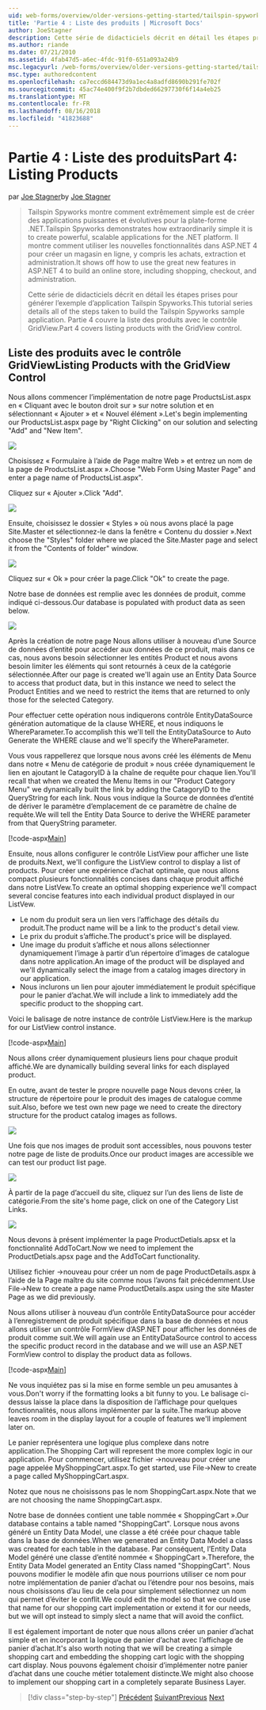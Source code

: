 ```yaml
---
uid: web-forms/overview/older-versions-getting-started/tailspin-spyworks/tailspin-spyworks-part-4
title: 'Partie 4 : Liste des produits | Microsoft Docs'
author: JoeStagner
description: Cette série de didacticiels décrit en détail les étapes prises pour générer l’exemple d’application Tailspin Spyworks. Partie 4 couvre la liste des produits avec le contrat de GridView...
ms.author: riande
ms.date: 07/21/2010
ms.assetid: 4fab47d5-a6ec-4fdc-91f0-651a093a24b9
msc.legacyurl: /web-forms/overview/older-versions-getting-started/tailspin-spyworks/tailspin-spyworks-part-4
msc.type: authoredcontent
ms.openlocfilehash: ca7eccd684473d9a1ec4a8adfd8690b291fe702f
ms.sourcegitcommit: 45ac74e400f9f2b7dbded66297730f6f14a4eb25
ms.translationtype: MT
ms.contentlocale: fr-FR
ms.lasthandoff: 08/16/2018
ms.locfileid: "41823688"
---
```

<a name="part-4-listing-products"></a><span data-ttu-id="e3a82-104">Partie 4 : Liste des produits</span><span class="sxs-lookup"><span data-stu-id="e3a82-104">Part 4: Listing Products</span></span>
====================
<span data-ttu-id="e3a82-105">par [Joe Stagner](https://github.com/JoeStagner)</span><span class="sxs-lookup"><span data-stu-id="e3a82-105">by [Joe Stagner](https://github.com/JoeStagner)</span></span>

> <span data-ttu-id="e3a82-106">Tailspin Spyworks montre comment extrêmement simple est de créer des applications puissantes et évolutives pour la plate-forme .NET.</span><span class="sxs-lookup"><span data-stu-id="e3a82-106">Tailspin Spyworks demonstrates how extraordinarily simple it is to create powerful, scalable applications for the .NET platform.</span></span> <span data-ttu-id="e3a82-107">Il montre comment utiliser les nouvelles fonctionnalités dans ASP.NET 4 pour créer un magasin en ligne, y compris les achats, extraction et administration.</span><span class="sxs-lookup"><span data-stu-id="e3a82-107">It shows off how to use the great new features in ASP.NET 4 to build an online store, including shopping, checkout, and administration.</span></span>
> 
> <span data-ttu-id="e3a82-108">Cette série de didacticiels décrit en détail les étapes prises pour générer l’exemple d’application Tailspin Spyworks.</span><span class="sxs-lookup"><span data-stu-id="e3a82-108">This tutorial series details all of the steps taken to build the Tailspin Spyworks sample application.</span></span> <span data-ttu-id="e3a82-109">Partie 4 couvre la liste des produits avec le contrôle GridView.</span><span class="sxs-lookup"><span data-stu-id="e3a82-109">Part 4 covers listing products with the GridView control.</span></span>


## <a id="_Toc260221670"></a>  <span data-ttu-id="e3a82-110">Liste des produits avec le contrôle GridView</span><span class="sxs-lookup"><span data-stu-id="e3a82-110">Listing Products with the GridView Control</span></span>

<span data-ttu-id="e3a82-111">Nous allons commencer l’implémentation de notre page ProductsList.aspx en « Cliquant avec le bouton droit sur » sur notre solution et en sélectionnant « Ajouter » et « Nouvel élément ».</span><span class="sxs-lookup"><span data-stu-id="e3a82-111">Let's begin implementing our ProductsList.aspx page by "Right Clicking" on our solution and selecting "Add" and "New Item".</span></span>

![](tailspin-spyworks-part-4/_static/image1.jpg)

<span data-ttu-id="e3a82-112">Choisissez « Formulaire à l’aide de Page maître Web » et entrez un nom de la page de ProductsList.aspx ».</span><span class="sxs-lookup"><span data-stu-id="e3a82-112">Choose "Web Form Using Master Page" and enter a page name of ProductsList.aspx".</span></span>

<span data-ttu-id="e3a82-113">Cliquez sur « Ajouter ».</span><span class="sxs-lookup"><span data-stu-id="e3a82-113">Click "Add".</span></span>

![](tailspin-spyworks-part-4/_static/image2.jpg)

<span data-ttu-id="e3a82-114">Ensuite, choisissez le dossier « Styles » où nous avons placé la page Site.Master et sélectionnez-le dans la fenêtre « Contenu du dossier ».</span><span class="sxs-lookup"><span data-stu-id="e3a82-114">Next choose the "Styles" folder where we placed the Site.Master page and select it from the "Contents of folder" window.</span></span>

![](tailspin-spyworks-part-4/_static/image3.jpg)

<span data-ttu-id="e3a82-115">Cliquez sur « Ok » pour créer la page.</span><span class="sxs-lookup"><span data-stu-id="e3a82-115">Click "Ok" to create the page.</span></span>

<span data-ttu-id="e3a82-116">Notre base de données est remplie avec les données de produit, comme indiqué ci-dessous.</span><span class="sxs-lookup"><span data-stu-id="e3a82-116">Our database is populated with product data as seen below.</span></span>

![](tailspin-spyworks-part-4/_static/image4.jpg)

<span data-ttu-id="e3a82-117">Après la création de notre page Nous allons utiliser à nouveau d’une Source de données d’entité pour accéder aux données de ce produit, mais dans ce cas, nous avons besoin sélectionner les entités Product et nous avons besoin limiter les éléments qui sont retournés à ceux de la catégorie sélectionnée.</span><span class="sxs-lookup"><span data-stu-id="e3a82-117">After our page is created we'll again use an Entity Data Source to access that product data, but in this instance we need to select the Product Entities and we need to restrict the items that are returned to only those for the selected Category.</span></span>

<span data-ttu-id="e3a82-118">Pour effectuer cette opération nous indiquerons contrôle EntityDataSource génération automatique de la clause WHERE, et nous indiquons le WhereParameter.</span><span class="sxs-lookup"><span data-stu-id="e3a82-118">To accomplish this we'll tell the EntityDataSource to Auto Generate the WHERE clause and we'll specify the WhereParameter.</span></span>

<span data-ttu-id="e3a82-119">Vous vous rappellerez que lorsque nous avons créé les éléments de Menu dans notre « Menu de catégorie de produit » nous créée dynamiquement le lien en ajoutant le CatagoryID à la chaîne de requête pour chaque lien.</span><span class="sxs-lookup"><span data-stu-id="e3a82-119">You'll recall that when we created the Menu Items in our "Product Category Menu" we dynamically built the link by adding the CatagoryID to the QueryString for each link.</span></span> <span data-ttu-id="e3a82-120">Nous vous indique la Source de données d’entité de dériver le paramètre d’emplacement de ce paramètre de chaîne de requête.</span><span class="sxs-lookup"><span data-stu-id="e3a82-120">We will tell the Entity Data Source to derive the WHERE parameter from that QueryString parameter.</span></span>

[!code-aspx[Main](tailspin-spyworks-part-4/samples/sample1.aspx)]

<span data-ttu-id="e3a82-121">Ensuite, nous allons configurer le contrôle ListView pour afficher une liste de produits.</span><span class="sxs-lookup"><span data-stu-id="e3a82-121">Next, we'll configure the ListView control to display a list of products.</span></span> <span data-ttu-id="e3a82-122">Pour créer une expérience d’achat optimale, que nous allons compact plusieurs fonctionnalités concises dans chaque produit affiché dans notre ListVew.</span><span class="sxs-lookup"><span data-stu-id="e3a82-122">To create an optimal shopping experience we'll compact several concise features into each individual product displayed in our ListVew.</span></span>

- <span data-ttu-id="e3a82-123">Le nom du produit sera un lien vers l’affichage des détails du produit.</span><span class="sxs-lookup"><span data-stu-id="e3a82-123">The product name will be a link to the product's detail view.</span></span>
- <span data-ttu-id="e3a82-124">Le prix du produit s’affiche.</span><span class="sxs-lookup"><span data-stu-id="e3a82-124">The product's price will be displayed.</span></span>
- <span data-ttu-id="e3a82-125">Une image du produit s’affiche et nous allons sélectionner dynamiquement l’image à partir d’un répertoire d’images de catalogue dans notre application.</span><span class="sxs-lookup"><span data-stu-id="e3a82-125">An image of the product will be displayed and we'll dynamically select the image from a catalog images directory in our application.</span></span>
- <span data-ttu-id="e3a82-126">Nous inclurons un lien pour ajouter immédiatement le produit spécifique pour le panier d’achat.</span><span class="sxs-lookup"><span data-stu-id="e3a82-126">We will include a link to immediately add the specific product to the shopping cart.</span></span>

<span data-ttu-id="e3a82-127">Voici le balisage de notre instance de contrôle ListView.</span><span class="sxs-lookup"><span data-stu-id="e3a82-127">Here is the markup for our ListView control instance.</span></span>

[!code-aspx[Main](tailspin-spyworks-part-4/samples/sample2.aspx)]

<span data-ttu-id="e3a82-128">Nous allons créer dynamiquement plusieurs liens pour chaque produit affiché.</span><span class="sxs-lookup"><span data-stu-id="e3a82-128">We are dynamically building several links for each displayed product.</span></span>

<span data-ttu-id="e3a82-129">En outre, avant de tester le propre nouvelle page Nous devons créer, la structure de répertoire pour le produit des images de catalogue comme suit.</span><span class="sxs-lookup"><span data-stu-id="e3a82-129">Also, before we test own new page we need to create the directory structure for the product catalog images as follows.</span></span>

![](tailspin-spyworks-part-4/_static/image1.png)

<span data-ttu-id="e3a82-130">Une fois que nos images de produit sont accessibles, nous pouvons tester notre page de liste de produits.</span><span class="sxs-lookup"><span data-stu-id="e3a82-130">Once our product images are accessible we can test our product list page.</span></span>

![](tailspin-spyworks-part-4/_static/image5.jpg)

<span data-ttu-id="e3a82-131">À partir de la page d’accueil du site, cliquez sur l’un des liens de liste de catégorie.</span><span class="sxs-lookup"><span data-stu-id="e3a82-131">From the site's home page, click on one of the Category List Links.</span></span>

![](tailspin-spyworks-part-4/_static/image6.jpg)

<span data-ttu-id="e3a82-132">Nous devons à présent implémenter la page ProductDetials.apsx et la fonctionnalité AddToCart.</span><span class="sxs-lookup"><span data-stu-id="e3a82-132">Now we need to implement the ProductDetials.apsx page and the AddToCart functionality.</span></span>

<span data-ttu-id="e3a82-133">Utilisez fichier -&gt;nouveau pour créer un nom de page ProductDetails.aspx à l’aide de la Page maître du site comme nous l’avons fait précédemment.</span><span class="sxs-lookup"><span data-stu-id="e3a82-133">Use File-&gt;New to create a page name ProductDetails.aspx using the site Master Page as we did previously.</span></span>

<span data-ttu-id="e3a82-134">Nous allons utiliser à nouveau d’un contrôle EntityDataSource pour accéder à l’enregistrement de produit spécifique dans la base de données et nous allons utiliser un contrôle FormView d’ASP.NET pour afficher les données de produit comme suit.</span><span class="sxs-lookup"><span data-stu-id="e3a82-134">We will again use an EntityDataSource control to access the specific product record in the database and we will use an ASP.NET FormView control to display the product data as follows.</span></span>

[!code-aspx[Main](tailspin-spyworks-part-4/samples/sample3.aspx)]

<span data-ttu-id="e3a82-135">Ne vous inquiétez pas si la mise en forme semble un peu amusantes à vous.</span><span class="sxs-lookup"><span data-stu-id="e3a82-135">Don't worry if the formatting looks a bit funny to you.</span></span> <span data-ttu-id="e3a82-136">Le balisage ci-dessus laisse la place dans la disposition de l’affichage pour quelques fonctionnalités, nous allons implémenter par la suite.</span><span class="sxs-lookup"><span data-stu-id="e3a82-136">The markup above leaves room in the display layout for a couple of features we'll implement later on.</span></span>

<span data-ttu-id="e3a82-137">Le panier représentera une logique plus complexe dans notre application.</span><span class="sxs-lookup"><span data-stu-id="e3a82-137">The Shopping Cart will represent the more complex logic in our application.</span></span> <span data-ttu-id="e3a82-138">Pour commencer, utilisez fichier -&gt;nouveau pour créer une page appelée MyShoppingCart.aspx.</span><span class="sxs-lookup"><span data-stu-id="e3a82-138">To get started, use File-&gt;New to create a page called MyShoppingCart.aspx.</span></span>

<span data-ttu-id="e3a82-139">Notez que nous ne choisissons pas le nom ShoppingCart.aspx.</span><span class="sxs-lookup"><span data-stu-id="e3a82-139">Note that we are not choosing the name ShoppingCart.aspx.</span></span>

<span data-ttu-id="e3a82-140">Notre base de données contient une table nommée « ShoppingCart ».</span><span class="sxs-lookup"><span data-stu-id="e3a82-140">Our database contains a table named "ShoppingCart".</span></span> <span data-ttu-id="e3a82-141">Lorsque nous avons généré un Entity Data Model, une classe a été créée pour chaque table dans la base de données.</span><span class="sxs-lookup"><span data-stu-id="e3a82-141">When we generated an Entity Data Model a class was created for each table in the database.</span></span> <span data-ttu-id="e3a82-142">Par conséquent, l’Entity Data Model généré une classe d’entité nommée « ShoppingCart ».</span><span class="sxs-lookup"><span data-stu-id="e3a82-142">Therefore, the Entity Data Model generated an Entity Class named "ShoppingCart".</span></span> <span data-ttu-id="e3a82-143">Nous pouvons modifier le modèle afin que nous pourrions utiliser ce nom pour notre implémentation de panier d’achat ou l’étendre pour nos besoins, mais nous choisissons d’au lieu de cela pour simplement sélectionnez un nom qui permet d’éviter le conflit.</span><span class="sxs-lookup"><span data-stu-id="e3a82-143">We could edit the model so that we could use that name for our shopping cart implementation or extend it for our needs, but we will opt instead to simply slect a name that will avoid the conflict.</span></span>

<span data-ttu-id="e3a82-144">Il est également important de noter que nous allons créer un panier d’achat simple et en incorporant la logique de panier d’achat avec l’affichage de panier d’achat.</span><span class="sxs-lookup"><span data-stu-id="e3a82-144">It's also worth noting that we will be creating a simple shopping cart and embedding the shopping cart logic with the shopping cart display.</span></span> <span data-ttu-id="e3a82-145">Nous pouvons également choisir d’implémenter notre panier d’achat dans une couche métier totalement distincte.</span><span class="sxs-lookup"><span data-stu-id="e3a82-145">We might also choose to implement our shopping cart in a completely separate Business Layer.</span></span>

> [!div class="step-by-step"]
> <span data-ttu-id="e3a82-146">[Précédent](tailspin-spyworks-part-3.md)
> [Suivant](tailspin-spyworks-part-5.md)</span><span class="sxs-lookup"><span data-stu-id="e3a82-146">[Previous](tailspin-spyworks-part-3.md)
[Next](tailspin-spyworks-part-5.md)</span></span>
